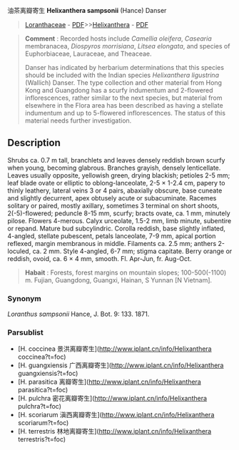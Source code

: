 油茶离瓣寄生 **Helixanthera sampsonii** (Hance) Danser

> [Loranthaceae](http://www.iplant.cn/info/Loranthaceae?t=foc) - [PDF](http://www.iplant.cn/foc/pdf/Loranthaceae.pdf)>>[Helixanthera](http://www.iplant.cn/info/Helixanthera?t=foc) - [PDF](http://www.iplant.cn/foc/pdf/Helixanthera.pdf)

> **Comment** : 
> Recorded hosts include *Camellia* *oleifera*, *Casearia* membranacea, *Diospyros* *morrisiana*, *Litsea* *elongata*, and species of Euphorbiaceae, Lauraceae, and Theaceae.
>
> Danser has indicated by herbarium determinations that this species should be included with the Indian species *Helixanthera* *ligustrina* (Wallich) Danser. The type collection and other material from Hong Kong and Guangdong has a scurfy indumentum and 2-flowered inflorescences, rather similar to the next species, but material from elsewhere in the Flora area has been described as having a stellate indumentum and up to 5-flowered inflorescences. The status of this material needs further investigation.

## Description

Shrubs ca. 0.7 m tall, branchlets and leaves densely reddish brown scurfy when young, becoming glabrous. Branches grayish, densely lenticellate. Leaves usually opposite, yellowish green, drying blackish; petioles 2-5 mm; leaf blade ovate or elliptic to oblong-lanceolate, 2-5 × 1-2.4 cm, papery to thinly leathery, lateral veins 3 or 4 pairs, abaxially obscure, base cuneate and slightly decurrent, apex obtusely acute or subacuminate. Racemes solitary or paired, mostly axillary, sometimes 3 terminal on short shoots, 2(-5)-flowered; peduncle 8-15 mm, scurfy; bracts ovate, ca. 1 mm, minutely pilose. Flowers 4-merous. Calyx urceolate, 1.5-2 mm, limb minute, subentire or repand. Mature bud subcylindric. Corolla reddish, base slightly inflated, 4-angled, stellate pubescent, petals lanceolate, 7-9 mm, apical portion reflexed, margin membranous in middle. Filaments ca. 2.5 mm; anthers 2-loculed, ca. 2 mm. Style 4-angled, 6-7 mm; stigma capitate. Berry orange or reddish, ovoid, ca. 6 × 4 mm, smooth. Fl. Apr-Jun, fr. Aug-Oct.

> **Habait** : 
> Forests, forest margins on mountain slopes; 100-500(-1100) m. Fujian, Guangdong, Guangxi, Hainan, S Yunnan [N Vietnam].

### Synonym
*Loranthus* *sampsonii* Hance, J. Bot. 9: 133. 1871.

### Parsublist

* [H.  coccinea  景洪离瓣寄生](http://www.iplant.cn/info/Helixanthera coccinea?t=foc)
* [H.  guangxiensis  广西离瓣寄生](http://www.iplant.cn/info/Helixanthera guangxiensis?t=foc)
* [H.  parasitica  离瓣寄生](http://www.iplant.cn/info/Helixanthera parasitica?t=foc)
* [H.  pulchra  密花离瓣寄生](http://www.iplant.cn/info/Helixanthera pulchra?t=foc)
* [H.  scoriarum  滇西离瓣寄生](http://www.iplant.cn/info/Helixanthera scoriarum?t=foc)
* [H.  terrestris  林地离瓣寄生](http://www.iplant.cn/info/Helixanthera terrestris?t=foc)

